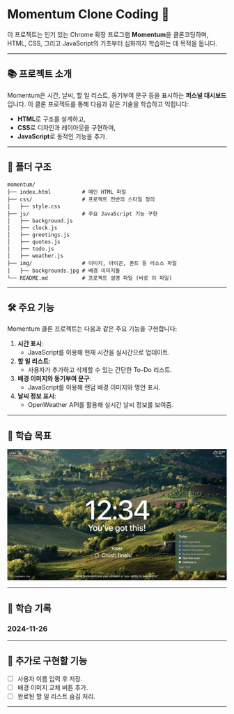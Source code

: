 # Momentum Clone Coding 🚀

이 프로젝트는 인기 있는 Chrome 확장 프로그램 **Momentum**을 클론코딩하며, HTML, CSS, 그리고 JavaScript의 기초부터 심화까지 학습하는 데 목적을 둡니다.

---

## 📚 프로젝트 소개
Momentum은 시간, 날씨, 할 일 리스트, 동기부여 문구 등을 표시하는 **퍼스널 대시보드**입니다. 이 클론 프로젝트를 통해 다음과 같은 기술을 학습하고 익힙니다:
- **HTML**로 구조를 설계하고,
- **CSS**로 디자인과 레이아웃을 구현하며,
- **JavaScript**로 동적인 기능을 추가.

---
## 📂 폴더 구조
```plaintext
momentum/
├── index.html          # 메인 HTML 파일
├── css/                # 프로젝트 전반의 스타일 정의
│   ├── style.css       
├── js/                 # 주요 JavaScript 기능 구현
│   ├── background.js
│   ├── clock.js
│   ├── greetings.js
│   ├── quotes.js  
│   ├── todo.js
│   ├── weather.js
├── img/                # 이미지, 아이콘, 폰트 등 리소스 파일
│   ├── backgrounds.jpg # 배경 이미지들
└── README.md           # 프로젝트 설명 파일 (바로 이 파일)
```
---

## 🛠️ 주요 기능
Momentum 클론 프로젝트는 다음과 같은 주요 기능을 구현합니다:
1. **시간 표시**:
   - JavaScript를 이용해 현재 시간을 실시간으로 업데이트.
2. **할 일 리스트**:
   - 사용자가 추가하고 삭제할 수 있는 간단한 To-Do 리스트.
3. **배경 이미지와 동기부여 문구**:
   - JavaScript를 이용해 랜덤 배경 이미지와 명언 표시.
4. **날씨 정보 표시**:
   - OpenWeather API를 활용해 실시간 날씨 정보를 보여줌.

---

## 🌱 학습 목표
![우리가 목표로 하는 이미지](objective.png)

---

## 📝 학습 기록
### 2024-11-26


---

## 📌 추가로 구현할 기능
- [ ] 사용자 이름 입력 후 저장.
- [ ] 배경 이미지 교체 버튼 추가.
- [ ] 완료된 할 일 리스트 숨김 처리.

---